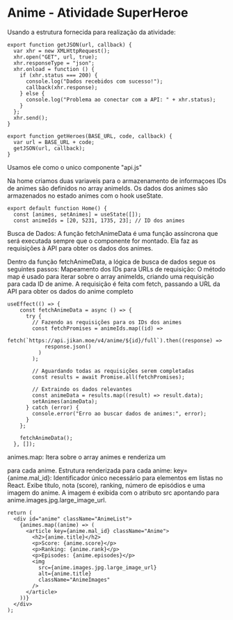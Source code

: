 # Anime - Atividade SuperHeroe

Usando a estrutura fornecida para realização da atividade:

``` tsx
export function getJSON(url, callback) {
  var xhr = new XMLHttpRequest();
  xhr.open("GET", url, true);
  xhr.responseType = "json";
  xhr.onload = function () {
    if (xhr.status === 200) {
      console.log("Dados recebidos com sucesso!");
      callback(xhr.response);
    } else {
      console.log("Problema ao conectar com a API: " + xhr.status);
    }
  };
  xhr.send();
}

export function getHeroes(BASE_URL, code, callback) {
  var url = BASE_URL + code;
  getJSON(url, callback);
}
```

Usamos ele como o unico componente "api.js"

Na home criamos duas variaveis para o armazenamento de informaçoes
IDs de animes são definidos no array animeIds.
Os dados dos animes são armazenados no estado animes com o hook useState.

``` tsx
export default function Home() {
  const [animes, setAnimes] = useState([]);
  const animeIds = [20, 5231, 1735, 23]; // ID dos animes
```

  Busca de Dados:
A função fetchAnimeData é uma função assíncrona que será executada sempre que o componente for montado. Ela faz as requisições à API para obter os dados dos animes.

Dentro da função fetchAnimeData, a lógica de busca de dados segue os seguintes passos:
Mapeamento dos IDs para URLs de requisição: O método map é usado para iterar sobre o array animeIds, criando uma requisição para cada ID de anime. A requisição é feita com fetch, passando a URL da API para obter os dados do anime completo

``` tsx
useEffect(() => {
    const fetchAnimeData = async () => {
      try {
        // Fazendo as requisições para os IDs dos animes
        const fetchPromises = animeIds.map((id) =>
          fetch(`https://api.jikan.moe/v4/anime/${id}/full`).then((response) =>
            response.json()
          )
        );

        // Aguardando todas as requisições serem completadas
        const results = await Promise.all(fetchPromises);

        // Extraindo os dados relevantes
        const animeData = results.map((result) => result.data);
        setAnimes(animeData);
      } catch (error) {
        console.error("Erro ao buscar dados de animes:", error);
      }
    };

    fetchAnimeData();
  }, []);
```

  animes.map:
  Itera sobre o array animes e renderiza um <article> para cada anime.
  Estrutura renderizada para cada anime:
  key={anime.mal_id}: Identificador único necessário para elementos em listas no React.
  Exibe título, nota (score), ranking, número de episódios e uma imagem do anime.
  A imagem é exibida com o atributo src apontando para anime.images.jpg.large_image_url.

``` tsx
return (
  <div id="anime" className="AnimeList">
    {animes.map((anime) => (
      <article key={anime.mal_id} className="Anime">
        <h2>{anime.title}</h2>
        <p>Score: {anime.score}</p>
        <p>Ranking: {anime.rank}</p>
        <p>Episodes: {anime.episodes}</p>
        <img
          src={anime.images.jpg.large_image_url}
          alt={anime.title}
          className="AnimeImages"
        />
      </article>
    ))}
  </div>
);
```


